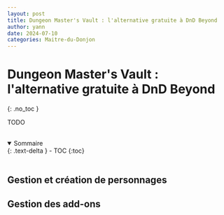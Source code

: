 ```yaml
---
layout: post
title: Dungeon Master's Vault : l'alternative gratuite à DnD Beyond
author: yann
date: 2024-07-10
categories: Maitre-du-Donjon
---
```


# Dungeon Master's Vault : l'alternative gratuite à DnD Beyond
{: .no_toc }

TODO

<br />

<details open markdown="block">
  <summary>
    Sommaire
  </summary>
  {: .text-delta }
- TOC
{:toc}
</details>

<br />

## Gestion et création de personnages

## Gestion des add-ons
